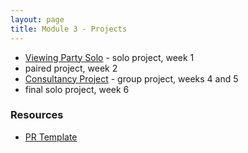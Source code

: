 ```yaml
---
layout: page
title: Module 3 - Projects
---
```


* [Viewing Party Solo](./viewing_party_solo) - solo project, week 1
* paired project, week 2
* [Consultancy Project](./consultancy) - group project, weeks 4 and 5
* final solo project, week 6


### Resources
- [PR Template](./pr_template)
